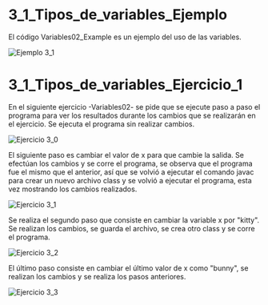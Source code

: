 # 3_1_Tipos_de_variables_Ejemplo

El código Variables02_Example es un ejemplo del uso de las variables.

![Ejemplo 3_1](https://user-images.githubusercontent.com/54320247/64279395-92c21800-cf14-11e9-83c0-4a4e640b0499.jpg)

# 3_1_Tipos_de_variables_Ejercicio_1

En el siguiente ejercicio -Variables02- se pide que se ejecute paso a paso el programa para ver los resultados durante los cambios que se realizarán en el ejercicio.
Se ejecuta el programa sin realizar cambios.

![Ejercicio 3_0](https://user-images.githubusercontent.com/54320247/64283933-10d6ec80-cf1e-11e9-8da9-70923c913964.jpg)

El siguiente paso es cambiar el valor de x para que cambie la salida. Se efectúan los cambios y se corre el programa, se observa que el programa fue el mismo que el anterior, así que se volvió a ejecutar el comando javac para crear un nuevo archivo class y se volvió a ejecutar el programa, esta vez mostrando los cambios realizados.

![Ejercicio 3_1](https://user-images.githubusercontent.com/54320247/64283940-13394680-cf1e-11e9-933e-274d6d1b8de9.jpg)

Se realiza el segundo paso que consiste en cambiar la variable x por "kitty". Se realizan los cambios, se guarda el archivo, se crea otro class y se corre el programa.

![Ejercicio 3_2](https://user-images.githubusercontent.com/54320247/64283945-146a7380-cf1e-11e9-910b-31f2e8d5ebed.jpg)

El último paso consiste en cambiar el último valor de x como "bunny", se realizan los cambios y se realiza los pasos anteriores.

![Ejercicio 3_3](https://user-images.githubusercontent.com/54320247/64283951-16343700-cf1e-11e9-9b74-73787094de90.jpg)
